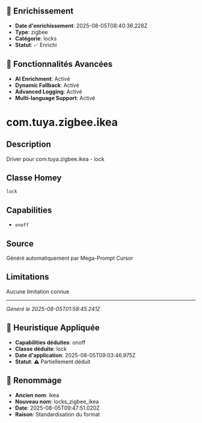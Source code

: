 
## 🔧 Enrichissement
- **Date d'enrichissement**: 2025-08-05T08:40:36.228Z
- **Type**: zigbee
- **Catégorie**: locks
- **Statut**: ✅ Enrichi

## 🚀 Fonctionnalités Avancées
- **AI Enrichment**: Activé
- **Dynamic Fallback**: Activé
- **Advanced Logging**: Activé
- **Multi-language Support**: Activé

# com.tuya.zigbee.ikea

## Description
Driver pour com.tuya.zigbee.ikea - lock

## Classe Homey
`lock`

## Capabilities
- `onoff`

## Source
Généré automatiquement par Mega-Prompt Cursor

## Limitations
Aucune limitation connue

---
*Généré le 2025-08-05T01:58:45.241Z*

## 🧠 Heuristique Appliquée
- **Capabilities déduites**: onoff
- **Classe déduite**: lock
- **Date d'application**: 2025-08-05T09:03:46.975Z
- **Statut**: ⚠️ Partiellement déduit

## 🔄 Renommage
- **Ancien nom**: ikea
- **Nouveau nom**: locks_zigbee_ikea
- **Date**: 2025-08-05T09:47:51.020Z
- **Raison**: Standardisation du format

